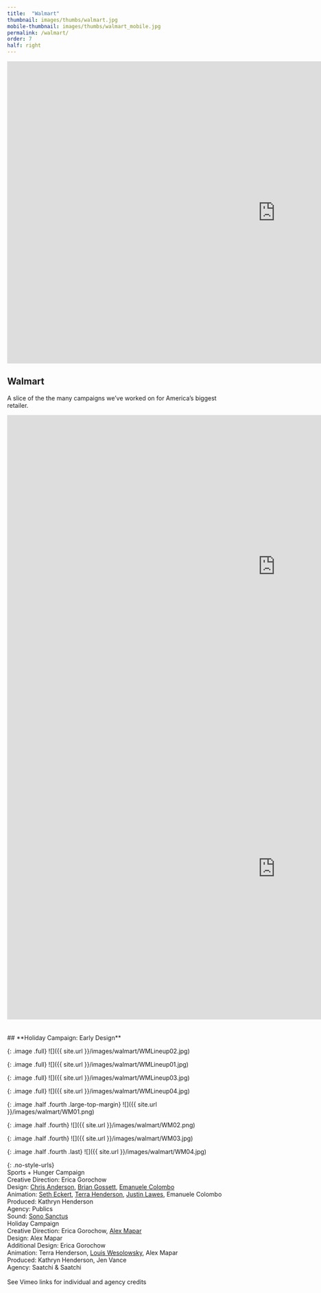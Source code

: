 ```yaml
---
title:  "Walmart"
thumbnail: images/thumbs/walmart.jpg
mobile-thumbnail: images/thumbs/walmart_mobile.jpg
permalink: /walmart/
order: 7
half: right
---
```


<div class='embed-container'>
 <iframe src="https://player.vimeo.com/video/219922670?loop=1&color=f16961&title=0&byline=0&portrait=0" width="1250" height="703" frameborder="0" webkitallowfullscreen mozallowfullscreen allowfullscreen></iframe>
</div>

## **Walmart**

A slice of the the many campaigns we’ve worked on for America’s biggest retailer.

<div class='embed-container large-top-margin'>
    <iframe src="https://player.vimeo.com/video/219922580?color=f16961&title=0&byline=0&portrait=0" width="1250" height="703" frameborder="0" webkitallowfullscreen mozallowfullscreen allowfullscreen></iframe>
</div>

<div class='embed-container large-top-margin'>
    <iframe src="https://player.vimeo.com/video/219922638?color=f16961&title=0&byline=0&portrait=0" width="1250" height="703" frameborder="0" webkitallowfullscreen mozallowfullscreen allowfullscreen></iframe>
</div>

<br/>
<br/>
## **Holiday Campaign: Early Design**

{: .image .full}
![]({{ site.url }}/images/walmart/WMLineup02.jpg)

{: .image .full}
![]({{ site.url }}/images/walmart/WMLineup01.jpg)

{: .image .full}
![]({{ site.url }}/images/walmart/WMLineup03.jpg)

{: .image .full}
![]({{ site.url }}/images/walmart/WMLineup04.jpg)

{: .image .half .fourth .large-top-margin}
![]({{ site.url }}/images/walmart/WM01.png)

{: .image .half .fourth}
![]({{ site.url }}/images/walmart/WM02.png)

{: .image .half .fourth}
![]({{ site.url }}/images/walmart/WM03.jpg)

{: .image .half .fourth .last}
![]({{ site.url }}/images/walmart/WM04.jpg)

{: .no-style-urls}
<br/>
Sports + Hunger Campaign<br/>
Creative Direction: Erica Gorochow<br/>
Design: [Chris Anderson](http://anderson.tv/), [Brian Gossett](http://www.brianmichaelgossett.com/), [Emanuele Colombo](http://www.emanuelecolombo.it/)<br/>
Animation: [Seth Eckert](http://setheckert.com/), [Terra Henderson](http://www.terrahenderson.com/), [Justin Lawes](http://www.justinlawes.com/), Emanuele Colombo<br/>
Produced: Kathryn Henderson<br/>
Agency: Publics<br/>
Sound: [Sono Sanctus](http://www.sonosanctus.com/)
<br/>
Holiday Campaign<br/>
Creative Direction: Erica Gorochow, [Alex Mapar](http://www.alexmapar.com/) <br/>
Design: Alex Mapar<br/>
Additional Design: Erica Gorochow<br/>
Animation: Terra Henderson, [Louis  Wesolowsky](http://louiswes.com/), Alex Mapar<br/>
Produced: Kathryn Henderson, Jen Vance<br/>
Agency: Saatchi & Saatchi<br/>
<br/>
See Vimeo links for individual and agency credits<br/>
